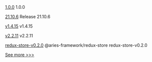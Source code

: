 
[1.0.0](https://github.com/hyperledger-labs/fablo/releases/tag/1.0.0) 1.0.0

[21.10.6](https://github.com/hyperledger/besu/releases/tag/21.10.6) Release 21.10.6

[v1.4.15](https://github.com/hyperledger/fabric-sdk-java/releases/tag/v1.4.15) v1.4.15

[v2.2.11](https://github.com/hyperledger/fabric-sdk-java/releases/tag/v2.2.11) v2.2.11

[redux-store-v0.2.0](https://github.com/hyperledger/aries-framework-javascript-ext/releases/tag/redux-store-v0.2.0) @aries-framework/redux-store redux-store-v0.2.0


[See more >>>](https://start-here.hyperledger.org/releases)
